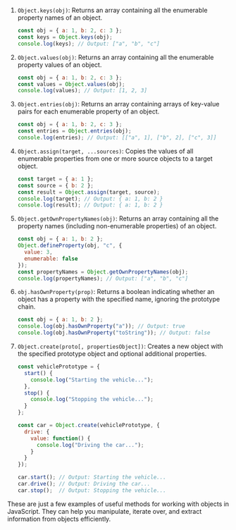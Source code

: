 1. `Object.keys(obj)`: Returns an array containing all the enumerable property names of an object.
   ```javascript
   const obj = { a: 1, b: 2, c: 3 };
   const keys = Object.keys(obj);
   console.log(keys); // Output: ["a", "b", "c"]
   ```

2. `Object.values(obj)`: Returns an array containing all the enumerable property values of an object.
   ```javascript
   const obj = { a: 1, b: 2, c: 3 };
   const values = Object.values(obj);
   console.log(values); // Output: [1, 2, 3]
   ```

3. `Object.entries(obj)`: Returns an array containing arrays of key-value pairs for each enumerable property of an object.
   ```javascript
   const obj = { a: 1, b: 2, c: 3 };
   const entries = Object.entries(obj);
   console.log(entries); // Output: [["a", 1], ["b", 2], ["c", 3]]
   ```

4. `Object.assign(target, ...sources)`: Copies the values of all enumerable properties from one or more source objects to a target object.
   ```javascript
   const target = { a: 1 };
   const source = { b: 2 };
   const result = Object.assign(target, source);
   console.log(target); // Output: { a: 1, b: 2 }
   console.log(result); // Output: { a: 1, b: 2 }
   ```

5. `Object.getOwnPropertyNames(obj)`: Returns an array containing all the property names (including non-enumerable properties) of an object.
   ```javascript
   const obj = { a: 1, b: 2 };
   Object.defineProperty(obj, "c", {
     value: 3,
     enumerable: false
   });
   const propertyNames = Object.getOwnPropertyNames(obj);
   console.log(propertyNames); // Output: ["a", "b", "c"]
   ```

6. `obj.hasOwnProperty(prop)`: Returns a boolean indicating whether an object has a property with the specified name, ignoring the prototype chain.
   ```javascript
   const obj = { a: 1, b: 2 };
   console.log(obj.hasOwnProperty("a")); // Output: true
   console.log(obj.hasOwnProperty("toString")); // Output: false
   ```

7. `Object.create(proto[, propertiesObject])`: Creates a new object with the specified prototype object and optional additional properties.
   ```javascript
   const vehiclePrototype = {
     start() {
       console.log("Starting the vehicle...");
     },
     stop() {
       console.log("Stopping the vehicle...");
     }
   };

   const car = Object.create(vehiclePrototype, {
     drive: {
       value: function() {
         console.log("Driving the car...");
       }
     }
   });

   car.start(); // Output: Starting the vehicle...
   car.drive(); // Output: Driving the car...
   car.stop();  // Output: Stopping the vehicle...
   ```

These are just a few examples of useful methods for working with objects in JavaScript. They can help you manipulate, iterate over, and extract information from objects efficiently.